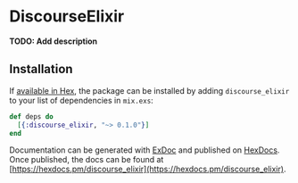# DiscourseElixir

**TODO: Add description**

## Installation

If [available in Hex](https://hex.pm/docs/publish), the package can be installed
by adding `discourse_elixir` to your list of dependencies in `mix.exs`:

```elixir
def deps do
  [{:discourse_elixir, "~> 0.1.0"}]
end
```

Documentation can be generated with [ExDoc](https://github.com/elixir-lang/ex_doc)
and published on [HexDocs](https://hexdocs.pm). Once published, the docs can
be found at [https://hexdocs.pm/discourse_elixir](https://hexdocs.pm/discourse_elixir).

